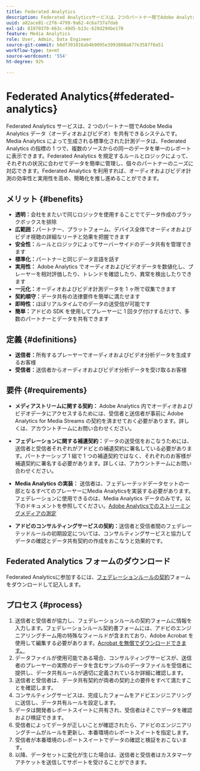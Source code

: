 ```yaml
---
title: Federated Analytics
description: Federated Analyticsサービスは、2つのパートナー間でAdobe Analyticsをストリーミングメディアデータを共有するシステムを提供します。
uuid: a82ace81-c2f6-4799-9a62-4c6a737a7dab
exl-id: 81970370-663c-49d5-b13c-628d294be178
feature: Media Analytics
role: User, Admin, Data Engineer
source-git-commit: b6df391016ab4b9095e3993808a877e3587f0a51
workflow-type: tm+mt
source-wordcount: '554'
ht-degree: 92%

---
```


# Federated Analytics{#federated-analytics}

Federated Analytics サービスは、2 つのパートナー間でAdobe Media Analytics データ（オーディオおよびビデオ）を共有できるシステムです。Media Analytics によって生成される標準化された計測データは、Federated Analytics の指標の 1 つで、複数のソースからの同一のデータを単一のレポートに表示できます。Federated Analytics を規定するルールとロジックによって、それぞれの状況に合わせてデータを簡単に管理し、個々のパートナーのニーズに対応できます。Federated Analytics を利用すれば、オーディオおよびビデオ計測の効率性と実用性を高め、簡略化を推し進めることができます。

## メリット {#benefits}

* **透明：**&#x200B;会社をまたいで同じロジックを使用することでてデータ作成のブラックボックスを排除
* **広範囲：**&#x200B;パートナー、プラットフォーム、デバイス全体でオーディオおよびビデオ視聴の詳細なリーチと効果を把握できます
* **安全性：**&#x200B;ルールとロジックによってサーバーサイドのデータ共有を管理できます
* **標準化：**&#x200B;パートナーと同じデータ言語を話す
* **実用性：** Adobe Analytics でオーディオおよびビデオデータを数値化し、プレーヤーを相対評価したり、トレンドを確認したり、異常を検出したりできます
* **一元化：**&#x200B;オーディオおよびビデオ計測データを 1 ヶ所で収集できます
* **契約順守：**&#x200B;データ共有の法律要件を簡単に満たせます
* **即時性：**&#x200B;ほぼリアルタイムでのデータの送受信が可能です
* **簡単：**&#x200B;アドビの SDK を使用してプレーヤーに 1 回タグ付けするだけで、多数のパートナーとデータを共有できます

## 定義 {#definitions}

* **送信者：**&#x200B;所有するプレーヤーでオーディオおよびビデオ分析データを生成するお客様
* **受信者：**&#x200B;送信者からオーディオおよびビデオ分析データを受け取るお客様

## 要件 {#requirements}

* **メディアストリームに関する契約：** Adobe Analytics 内でオーディオおよびビデオデータにアクセスするためには、受信者と送信者が事前に Adobe Analytics for Media Streams の契約を済ませておく必要があります。詳しくは、アカウントチームにお問い合わせください。
* **フェデレーションに関する補遺契約：**&#x200B;データの送受信をおこなうためには、送信者と受信者それぞれがアドビとの補遺契約に署名している必要があります。パートナーシップ 1 組で 1 つの補遺契約ではなく、それぞれのお客様が補遺契約に署名する必要があります。詳しくは、アカウントチームにお問い合わせください。

* **Media Analytics の実装：** 送信者は、フェデレーテッドデータセットの一部となるすべてのプレーヤーにMedia Analyticsを実装する必要があります。フェデレーションに使用できるのは、Media Analytics データのみです。以下のドキュメントを参照してください。[Adobe Analyticsでのストリーミングメディアの測定](/help/media-overview.md)

* **アドビのコンサルティングサービスの契約：**&#x200B;送信者と受信者間のフェデレーテッドルールの初期設定については、コンサルティングサービスと協力してデータの確認とデータ共有契約の作成をおこなうと効果的です。

## Federated Analytics フォームのダウンロード

Federated Analyticsに参加するには、[フェデレーションルールの契約](federated-analytics-form.pdf)フォームをダウンロードして記入します。


## プロセス {#process}

1. 送信者と受信者が協力し、フェデレーションルールの契約フォームに情報を入力します。フェデレーションルール契約書フォームには、アドビのエンジニアリングチーム用の特殊なフィールドが含まれており、Adobe Acrobat を使用して編集する必要があります。[Acrobat を無償でダウンロードできます。](https://get.adobe.com/jp/reader/)
1. データファイルが使用可能である場合、コンサルティングサービスが、送信者のプレーヤーの実際のデータを含むサンプルのデータファイルを受信者に提供し、データ共有ルールが適切に定義されているか詳細に確認します。
1. 送信者と受信者は、データ共有契約が両者の契約上の要件をすべて満たすことを確認します。
1. コンサルティングサービスは、完成したフォームをアドビエンジニアリングに送信し、データ共有ルールを設定します。
1. データは開発者レポートスイートに共有され、受信者はそこでデータを確認および検証できます。
1. 受信者によってデータが正しいことが確認されたら、アドビのエンジニアリングチームがルールを更新し、本番環境のレポートスイートを指定します。
1. 受信者が本番環境のレポートスイートでデータの確認と検証をおこないます。
1. 以降、データセットに変化が生じた場合は、送信者と受信者はカスタマーケアチケットを送信してサポートを受けることができます。
